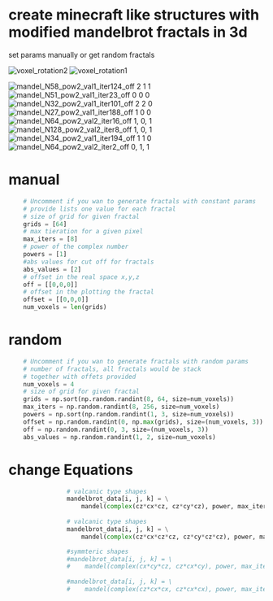 

# create minecraft like structures with modified mandelbrot fractals in 3d
set params manually or get random fractals

![voxel_rotation2](https://github.com/nicenustian/mandelbrot-3d-fractals/assets/111900566/af3067ed-9ce8-4885-8452-c5aadae4091a)
![voxel_rotation1](https://github.com/nicenustian/mandelbrot-3d-fractals/assets/111900566/53a87138-de26-4702-a5ad-5fdcf8423e0d)

![mandel_N58_pow2_val1_iter124_off 2 1 1](https://github.com/nicenustian/mandelbrot-3d-fractals/assets/111900566/3f0e11ef-6052-4574-b879-5da59877c156)
![mandel_N51_pow2_val1_iter23_off 0 0 0](https://github.com/nicenustian/mandelbrot-3d-fractals/assets/111900566/eb3b6eed-7ccb-4618-90ca-2deddd676bf4)
![mandel_N32_pow2_val1_iter101_off 2 2 0](https://github.com/nicenustian/mandelbrot-3d-fractals/assets/111900566/8f7bb45d-21ac-4ccc-82d3-93c8a90d4bcb)
![mandel_N27_pow2_val1_iter188_off 1 0 0](https://github.com/nicenustian/mandelbrot-3d-fractals/assets/111900566/90e04ba9-fe68-41c5-9571-4640e8508e96)
![mandel_N64_pow2_val2_iter16_off 1, 0, 1](https://github.com/nicenustian/mandelbrot-3d-fractals/assets/111900566/4bdfc373-26e8-4738-92ae-572c9ad18ed8)
![mandel_N128_pow2_val2_iter8_off 1, 0, 1](https://github.com/nicenustian/mandelbrot-3d-fractals/assets/111900566/81614712-5e8c-4c31-9ced-fd0d48f396a0)
![mandel_N34_pow2_val1_iter194_off 1 1 0](https://github.com/nicenustian/mandelbrot-3d-fractals/assets/111900566/ae94f056-1eac-4a35-b1a8-32f3552ad110)
![mandel_N64_pow2_val2_iter2_off 0, 1, 1](https://github.com/nicenustian/mandelbrot-3d-fractals/assets/111900566/ce57a2ef-d2e0-441a-b2ea-ab29104dd462)

# manual

```python
    # Uncomment if you wan to generate fractals with constant params
    # provide lists one value for each fractal
    # size of grid for given fractal
    grids = [64]
    # max tieration for a given pixel
    max_iters = [8]
    # power of the complex number
    powers = [1]
    #abs values for cut off for fractals 
    abs_values = [2]
    # offset in the real space x,y,z
    off = [[0,0,0]]
    # offset in the plotting the fractal
    offset = [[0,0,0]]
    num_voxels = len(grids)
```
# random

```python
    # Uncomment if you wan to generate fractals with random params
    # number of fractals, all fractals would be stack 
    # together with offets provided
    num_voxels = 4
    # size of grid for given fractal
    grids = np.sort(np.random.randint(8, 64, size=num_voxels))
    max_iters = np.random.randint(8, 256, size=num_voxels)
    powers = np.sort(np.random.randint(1, 3, size=num_voxels))
    offset = np.random.randint(0, np.max(grids), size=(num_voxels, 3))
    off = np.random.randint(0, 3, size=(num_voxels, 3))
    abs_values = np.random.randint(1, 2, size=num_voxels)
```

# change Equations

```python
                # valcanic type shapes
                mandelbrot_data[i, j, k] = \
                    mandel(complex(cz*cx*cz, cz*cy*cz), power, max_iter)
                
                # valcanic type shapes
                mandelbrot_data[i, j, k] = \
                    mandel(complex(cz*cx*cz*cz, cz*cy*cz*cz), power, max_iter)

                #symmteric shapes
                #mandelbrot_data[i, j, k] = \
                #    mandel(complex(cx*cy*cz, cz*cx*cy), power, max_iter)
    
                #mandelbrot_data[i, j, k] = \
                #    mandel(complex(cz*cx*cx, cz*cx*cx), power, max_iter)
                
```


